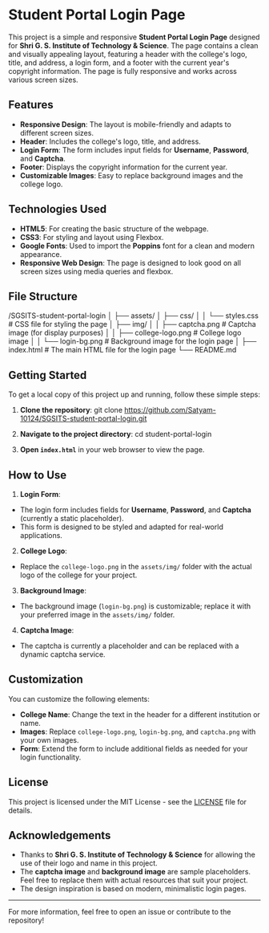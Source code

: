 # Student Portal Login Page

This project is a simple and responsive **Student Portal Login Page** designed for **Shri G. S. Institute of Technology & Science**. The page contains a clean and visually appealing layout, featuring a header with the college's logo, title, and address, a login form, and a footer with the current year's copyright information. The page is fully responsive and works across various screen sizes.

## Features

- **Responsive Design**: The layout is mobile-friendly and adapts to different screen sizes.
- **Header**: Includes the college's logo, title, and address.
- **Login Form**: The form includes input fields for **Username**, **Password**, and **Captcha**.
- **Footer**: Displays the copyright information for the current year.
- **Customizable Images**: Easy to replace background images and the college logo.

## Technologies Used

- **HTML5**: For creating the basic structure of the webpage.
- **CSS3**: For styling and layout using Flexbox.
- **Google Fonts**: Used to import the **Poppins** font for a clean and modern appearance.
- **Responsive Web Design**: The page is designed to look good on all screen sizes using media queries and flexbox.

## File Structure

/SGSITS-student-portal-login │ ├── assets/ │ ├── css/ │ │ └── styles.css # CSS file for styling the page │ ├── img/ │ │ ├── captcha.png # Captcha image (for display purposes) │ │ ├── college-logo.png # College logo image │ │ └── login-bg.png # Background image for the login page │ ├── index.html # The main HTML file for the login page └── README.md 


## Getting Started

To get a local copy of this project up and running, follow these simple steps:

1. **Clone the repository**:
git clone https://github.com/Satyam-10124/SGSITS-student-portal-login.git

2. **Navigate to the project directory**:
cd student-portal-login

3. **Open `index.html`** in your web browser to view the page.

## How to Use

1. **Login Form**:
- The login form includes fields for **Username**, **Password**, and **Captcha** (currently a static placeholder).
- This form is designed to be styled and adapted for real-world applications.

2. **College Logo**:
- Replace the `college-logo.png` in the `assets/img/` folder with the actual logo of the college for your project.

3. **Background Image**:
- The background image (`login-bg.png`) is customizable; replace it with your preferred image in the `assets/img/` folder.

4. **Captcha Image**:
- The captcha is currently a placeholder and can be replaced with a dynamic captcha service.

## Customization

You can customize the following elements:

- **College Name**: Change the text in the header for a different institution or name.
- **Images**: Replace `college-logo.png`, `login-bg.png`, and `captcha.png` with your own images.
- **Form**: Extend the form to include additional fields as needed for your login functionality.

## License

This project is licensed under the MIT License - see the [LICENSE](LICENSE) file for details.

## Acknowledgements

- Thanks to **Shri G. S. Institute of Technology & Science** for allowing the use of their logo and name in this project.
- The **captcha image** and **background image** are sample placeholders. Feel free to replace them with actual resources that suit your project.
- The design inspiration is based on modern, minimalistic login pages.

---

For more information, feel free to open an issue or contribute to the repository!

